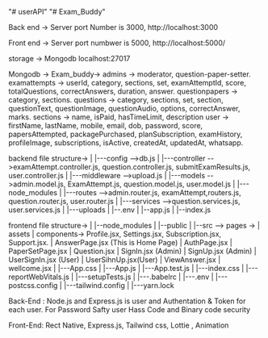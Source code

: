 "# userAPI"
"# Exam_Buddy"

Back end -> Server port Number is 3000, http://localhost:3000

Front end -> Server port numbwer is 5000, http://localhost:5000/

storage -> Mongodb localhost:27017

Mongodb -> Exam_buddy-> admins -> moderator, question-paper-setter.
                        examattempts -> userId, category, sections, set, examAttemptId, score, totalQuestions, correctAnswers, duration, answer.
                        questionpapers -> category, sections.
                        questions -> category, sections, set, section, questionText, questionImage, questionAudio, options, correctAnswer, marks.
                        sections -> name, isPaid, hasTimeLimit, description
                        user -> firstName, lastName, mobile, email, dob, password, score, papersAttempted, packagePurchased, planSubscription, examHistory, profileImage, subscriptions, isActive, createdAt, updatedAt, whatsapp.

backend file structure->    |
                            |---config -->db.js
                            |
                            |---controller -->examAttempt.controller.js, question.controller.js, submitExamResults.js, user.controller.js
                            |
                            |---middleware -->upload.js
                            |
                            |---models -->admin.model.js, ExamAttempt.js, question.model.js, user.model.js
                            |
                            |---node_modules
                            |
                            |---routes -->admin.router.js, examAttempt,routers.js, question.router.js, user.router.js
                            |
                            |---services -->question.services.js, user.services.js
                            |
                            |---uploads
                            |
                            |--.env
                            |
                            |--app.js
                            |
                            |--index.js

frontend file structure->   |
                            |--node_modules
                            |
                            |--public
                            |
                            |--src --> pages     ->
                                                    |
                                                assets
                                                    |
                                                components-> Profile.jsx, Settings.jsx, Subscription.jsx, Support.jsx.
                                                    |
                                                AnswerPage.jsx (This is Home Page)
                                                    |
                                                AuthPage.jsx
                                                    |
                                                PaperSetPage.jsx
                                                    |
                                                Question.jsx
                                                    |
                                                SignIn.jsx (Admin)
                                                    |
                                                SignUp.jsx (Admin)
                                                    |
                                                UserSignIn.jsx (User)
                                                    |
                                                UserSihnUp.jsx(User)
                                                    |
                                                ViewAnswer.jsx
                                                    |
                                                wellcome.jsx
                                    |
                                    |---App.css
                                    |
                                    |---App.js
                                    |
                                    |---App.test.js
                                    |
                                    |---index.css
                                    |
                                    |---reportWebVitals.js
                                    |
                                    |---setupTests.js
                            |
                            |---.babelrc
                            |
                            |---.env
                            |
                            |---postcss.config
                            |
                            |---tailwind.config
                            |
                            |---yarn.lock

Back-End : Node.js and Express.js is user and Authentation & Token for each user. For Password Safty user Hass Code and Binary code security


Front-End: Rect Native, Express.js, Tailwind css, Lottie , Animation
